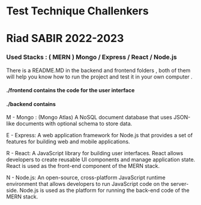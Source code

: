 # Test Technique Challenkers 
# Riad SABIR 2022-2023

### Used Stacks : ( MERN ) Mongo / Express / React / Node.js

<p> There is a README.MD in the backend and frontend folders , both of them will help you know how to run the project and test it in your own computer . </p>

#### ./frontend contains the code for the user interface 
#### ./backend contains 

<p> 

M - Mongo : (Mongo Atlas) A NoSQL document database that uses JSON-like documents with optional schema to store data. 

</p>

<p>

E - Express: A web application framework for Node.js that provides a set of features for building web and mobile applications. 

</p>

</p>

R - React: A JavaScript library for building user interfaces. React allows developers to create reusable UI components and manage application state. React is used as the front-end component of the MERN stack.

</p>

<p>

N - Node.js: An open-source, cross-platform JavaScript runtime environment that allows developers to run JavaScript code on the server-side. Node.js is used as the platform for running the back-end code of the MERN stack.

</p>